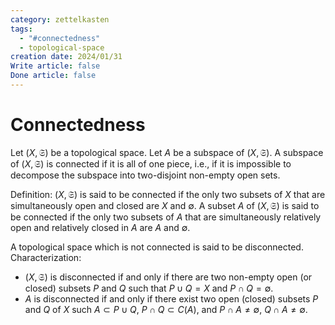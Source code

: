 ```yaml
---
category: zettelkasten
tags:
  - "#connectedness"
  - topological-space
creation date: 2024/01/31
Write article: false
Done article: false
---
```

# Connectedness

Let $(X, \mathfrak{S})$ be a topological space. Let $A$ be a subspace of $(X, \mathfrak{S})$. A subspace of $(X, \mathfrak{S})$ is connected if it is all of one piece, i.e., if it is impossible to decompose the subspace into two-disjoint non-empty open sets.

Definition: $(X, \mathfrak{S})$ is said to be connected if the only two subsets of $X$ that are simultaneously open and closed are $X$ and $\emptyset$.
A subset $A$ of $(X, \mathfrak{S})$ is said to be connected if the only two subsets of $A$ that are simultaneously relatively open and relatively closed in $A$ are $A$ and $\emptyset$.

A topological space which is not connected is said to be disconnected.
Characterization: 
- $(X, \mathfrak{S})$ is disconnected if and only if there are two non-empty open (or closed) subsets $P$ and $Q$ such that $P \cup Q = X$ and $P \cap Q = \emptyset$.
- $A$ is disconnected if and only if there exist two open (closed) subsets $P$ and $Q$ of $X$ such $A \subset P \cup Q$, $P \cap Q \subset C(A)$, and $P \cap A \neq \emptyset$, $Q \cap A \neq \emptyset$.

